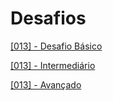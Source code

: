 
# Desafios

[[013] - Desafio Básico ](https://github.com/Wanhenri/collab_curso_2018_19/commit/85ceb54daaeae4be4d9b031e0b1637de43b2c364#diff-1c9e7c548f45df91e70b5b18c9a479d7)

[[013] - Intermediário](https://github.com/Wanhenri/collab_curso_2018_19/commit/c58af9d1bc44cb50df519dd5d60e7023fc55dc43#diff-1c9e7c548f45df91e70b5b18c9a479d7)

[[013] - Avançado](https://github.com/Wanhenri/collab_curso_2018_19/commit/61860e0f9887b4817ea2f3a26f870b7487fdba8a#diff-1c9e7c548f45df91e70b5b18c9a479d7)



